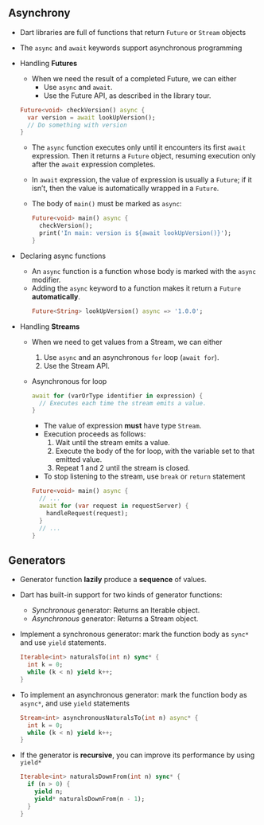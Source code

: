 ## Asynchrony 
- Dart libraries are full of functions that return `Future` or `Stream` objects
- The `async` and `await` keywords support asynchronous programming

- Handling **Futures**
  - When we need the result of a completed Future, we can either 
    - Use `async` and `await`.
    - Use the Future API, as described in the library tour.
  ```dart
  Future<void> checkVersion() async {
    var version = await lookUpVersion();
    // Do something with version
  }
  ```

  - The `async` function executes only until it encounters its first `await` expression. Then it returns a `Future` object, resuming execution only after the `await` expression completes.
  - In `await` expression, the value of expression is usually a `Future`; if it isn’t, then the value is automatically wrapped in a `Future`.

  - The body of `main()` must be marked as `async`:
    ```dart
    Future<void> main() async {
      checkVersion();
      print('In main: version is ${await lookUpVersion()}');
    }
    ```

- Declaring async functions
  - An `async` function is a function whose body is marked with the `async` modifier.
  - Adding the `async` keyword to a function makes it return a `Future` **automatically**. 
    ```dart
    Future<String> lookUpVersion() async => '1.0.0';
    ```

- Handling **Streams**
  - When we need to get values from a Stream, we can either 
    1. Use `async` and an asynchronous `for` loop (`await for`). 
    2. Use the Stream API.

  - Asynchronous for loop
    ```dart
    await for (varOrType identifier in expression) {
      // Executes each time the stream emits a value.
    }
    ``` 
    - The value of expression **must** have type `Stream`.
    - Execution proceeds as follows:
      1. Wait until the stream emits a value.
      2. Execute the body of the for loop, with the variable set to that emitted value.
      3. Repeat 1 and 2 until the stream is closed.
    - To stop listening to the stream, use `break` or `return` statement 

    ```dart
    Future<void> main() async {
      // ...
      await for (var request in requestServer) {
        handleRequest(request);
      }
      // ...
    }
    ```

## Generators
- Generator function **lazily** produce a **sequence** of values.
- Dart has built-in support for two kinds of generator functions:
  - *Synchronous* generator: Returns an Iterable object.
  - *Asynchronous* generator: Returns a Stream object.

- Implement a synchronous generator: mark the function body as `sync*` and use `yield` statements.
  ```dart
  Iterable<int> naturalsTo(int n) sync* {
    int k = 0;
    while (k < n) yield k++;
  }
  ``` 

- To implement an asynchronous generator: mark the function body as `async*`, and use `yield` statements
  ```dart
  Stream<int> asynchronousNaturalsTo(int n) async* {
    int k = 0;
    while (k < n) yield k++;
  }
  ``` 

- If the generator is **recursive**, you can improve its performance by using `yield*`
  ```dart
  Iterable<int> naturalsDownFrom(int n) sync* {
    if (n > 0) {
      yield n;
      yield* naturalsDownFrom(n - 1);
    }
  }
  ```
